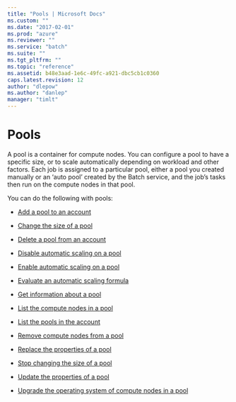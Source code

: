 ```yaml
---
title: "Pools | Microsoft Docs"
ms.custom: ""
ms.date: "2017-02-01"
ms.prod: "azure"
ms.reviewer: ""
ms.service: "batch"
ms.suite: ""
ms.tgt_pltfrm: ""
ms.topic: "reference"
ms.assetid: b48e3aad-1e6c-49fc-a921-dbc5cb1c0360
caps.latest.revision: 12
author: "dlepow"
ms.author: "danlep"
manager: "timlt"
---
```

# Pools
  A pool is a container for compute nodes.  You can configure a pool to have a specific size, or to scale automatically depending on workload and other factors.  Each job is assigned to a particular pool, either a pool you created manually or an ‘auto pool’ created by the Batch service, and the job’s tasks then run on the compute nodes in that pool.  
  
 You can do the following with pools:  
  
-   [Add a pool to an account](../batchservice/add-a-pool-to-an-account.md)  
  
-   [Change the size of a pool](../batchservice/change-the-size-of-a-pool.md)  
  
-   [Delete a pool from an account](../batchservice/delete-a-pool-from-an-account.md)  
  
-   [Disable automatic scaling on a pool](../batchservice/disable-automatic-scaling-on-a-pool.md)  
  
-   [Enable automatic scaling on a pool](../batchservice/enable-automatic-scaling-on-a-pool.md)  
  
-   [Evaluate an automatic scaling formula](../batchservice/evaluate-an-automatic-scaling-formula.md)  
  
-   [Get information about a pool](../batchservice/get-information-about-a-pool.md)  
  
-   [List the compute nodes in a pool](../batchservice/list-the-compute-nodes-in-a-pool.md)  
  
-   [List the pools in the account](../batchservice/list-the-pools-in-the-account.md)  
  
-   [Remove compute nodes from a pool](../batchservice/remove-compute-nodes-from-a-pool.md)  
  
-   [Replace the properties of a pool](../batchservice/replace-the-properties-of-a-pool.md)  
  
-   [Stop changing the size of a pool](../batchservice/stop-changing-the-size-of-a-pool.md)  
  
-   [Update the properties of a pool](../batchservice/update-the-properties-of-a-pool.md)  
  
-   [Upgrade the operating system of compute nodes in a pool](../batchservice/upgrade-the-operating-system-of-compute-nodes-in-a-pool.md)  
  
  